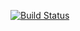 [![Build Status](https://travis-ci.org/IIS-ZPI/ZPI_2019_Dzienni_IO4_EPAxERA.svg?branch=develop)](https://travis-ci.org/IIS-ZPI/ZPI_2019_Dzienni_IO4_EPAxERA)
